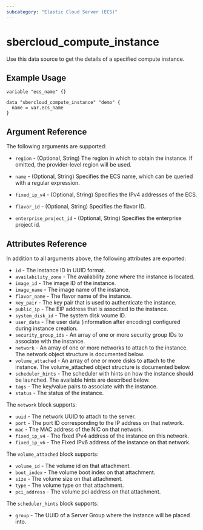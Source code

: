 ```yaml
---
subcategory: "Elastic Cloud Server (ECS)"
---
```


# sbercloud_compute_instance

Use this data source to get the details of a specified compute instance.

## Example Usage

```hcl
variable "ecs_name" {}

data "sbercloud_compute_instance" "demo" {
  name = var.ecs_name
}
```

## Argument Reference

The following arguments are supported:

* `region` - (Optional, String) The region in which to obtain the instance. If omitted, the provider-level region will
  be used.

* `name` - (Optional, String) Specifies the ECS name, which can be queried with a regular expression.

* `fixed_ip_v4` - (Optional, String)  Specifies the IPv4 addresses of the ECS.

* `flavor_id` - (Optional, String) Specifies the flavor ID.

* `enterprise_project_id` - (Optional, String) Specifies the enterprise project id.

## Attributes Reference

In addition to all arguments above, the following attributes are exported:

* `id` - The instance ID in UUID format.
* `availability_zone` - The availability zone where the instance is located.
* `image_id` - The image ID of the instance.
* `image_name` - The image name of the instance.
* `flavor_name` - The flavor name of the instance.
* `key_pair` - The key pair that is used to authenticate the instance.
* `public_ip` - The EIP address that is associted to the instance.
* `system_disk_id` - The system disk voume ID.
* `user_data` - The user data (information after encoding) configured during instance creation.
* `security_group_ids` - An array of one or more security group IDs to associate with the instance.
* `network` - An array of one or more networks to attach to the instance. The network object structure is documented
  below.
* `volume_attached` - An array of one or more disks to attach to the instance. The volume_attached object structure is
  documented below.
* `scheduler_hints` - The scheduler with hints on how the instance should be launched. The available hints are described
  below.
* `tags` - The key/value pairs to associate with the instance.
* `status` - The status of the instance.

The `network` block supports:

* `uuid` - The network UUID to attach to the server.
* `port` - The port ID corresponding to the IP address on that network.
* `mac` - The MAC address of the NIC on that network.
* `fixed_ip_v4` - The fixed IPv4 address of the instance on this network.
* `fixed_ip_v6` - The Fixed IPv6 address of the instance on that network.

The `volume_attached` block supports:

* `volume_id` - The volume id on that attachment.
* `boot_index` - The volume boot index on that attachment.
* `size` - The volume size on that attachment.
* `type` - The volume type on that attachment.
* `pci_address` - The volume pci address on that attachment.

The `scheduler_hints` block supports:

* `group` - The UUID of a Server Group where the instance will be placed into.

